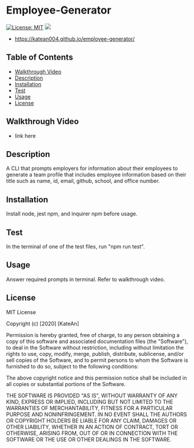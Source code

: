 # Employee-Generator
[![License: MIT](https://img.shields.io/badge/License-MIT-yellow.svg)](https://opensource.org/licenses/MIT)
![](https://i.gyazo.com/a7396f8640f4cff5c37f463578a7f461.png)

- https://katean004.github.io/employee-generator/
## Table of Contents
  - [Walkthrough Video](#walkthrough-video)
  - [Description](#description)
  - [Installation](#installation)
  - [Test](#test)
  - [Usage](#usage)
  - [License](#license)


## Walkthrough Video
- link here 

## Description
A CLI that prompts employers for information about their employees to generate a team profile that includes employee information based on their title such as name, id, email, github, school, and office number. 

## Installation 
Install node, jest npm, and inquirer npm before usage. 

## Test 
In the terminal of one of the test files, run "npm run test".

## Usage
Answer required prompts in terminal. Refer to walkthrough video.

## License
MIT License

Copyright (c) [2020] [KateAn]

Permission is hereby granted, free of charge, to any person obtaining a copy
of this software and associated documentation files (the "Software"), to deal
in the Software without restriction, including without limitation the rights
to use, copy, modify, merge, publish, distribute, sublicense, and/or sell
copies of the Software, and to permit persons to whom the Software is
furnished to do so, subject to the following conditions:

The above copyright notice and this permission notice shall be included in all
copies or substantial portions of the Software.

THE SOFTWARE IS PROVIDED "AS IS", WITHOUT WARRANTY OF ANY KIND, EXPRESS OR
IMPLIED, INCLUDING BUT NOT LIMITED TO THE WARRANTIES OF MERCHANTABILITY,
FITNESS FOR A PARTICULAR PURPOSE AND NONINFRINGEMENT. IN NO EVENT SHALL THE
AUTHORS OR COPYRIGHT HOLDERS BE LIABLE FOR ANY CLAIM, DAMAGES OR OTHER
LIABILITY, WHETHER IN AN ACTION OF CONTRACT, TORT OR OTHERWISE, ARISING FROM,
OUT OF OR IN CONNECTION WITH THE SOFTWARE OR THE USE OR OTHER DEALINGS IN THE
SOFTWARE.